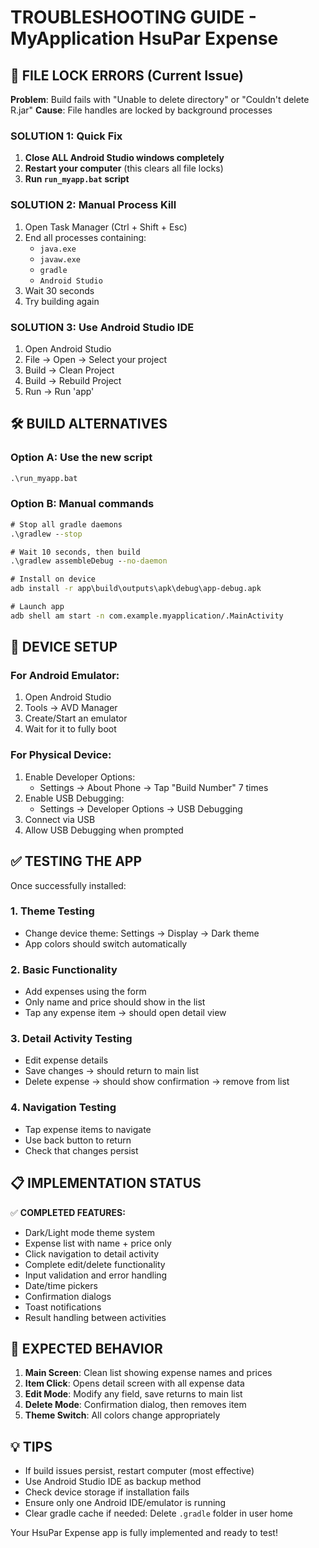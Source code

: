 # TROUBLESHOOTING GUIDE - MyApplication HsuPar Expense

## 🚨 FILE LOCK ERRORS (Current Issue)

**Problem**: Build fails with "Unable to delete directory" or "Couldn't delete R.jar"
**Cause**: File handles are locked by background processes

### SOLUTION 1: Quick Fix
1. **Close ALL Android Studio windows completely**
2. **Restart your computer** (this clears all file locks)
3. **Run `run_myapp.bat` script**

### SOLUTION 2: Manual Process Kill
1. Open Task Manager (Ctrl + Shift + Esc)
2. End all processes containing:
   - `java.exe`
   - `javaw.exe` 
   - `gradle`
   - `Android Studio`
3. Wait 30 seconds
4. Try building again

### SOLUTION 3: Use Android Studio IDE
1. Open Android Studio
2. File → Open → Select your project
3. Build → Clean Project
4. Build → Rebuild Project  
5. Run → Run 'app'

## 🛠️ BUILD ALTERNATIVES

### Option A: Use the new script
```cmd
.\run_myapp.bat
```

### Option B: Manual commands
```cmd
# Stop all gradle daemons
.\gradlew --stop

# Wait 10 seconds, then build
.\gradlew assembleDebug --no-daemon

# Install on device
adb install -r app\build\outputs\apk\debug\app-debug.apk

# Launch app
adb shell am start -n com.example.myapplication/.MainActivity
```

## 📱 DEVICE SETUP

### For Android Emulator:
1. Open Android Studio
2. Tools → AVD Manager
3. Create/Start an emulator
4. Wait for it to fully boot

### For Physical Device:
1. Enable Developer Options:
   - Settings → About Phone → Tap "Build Number" 7 times
2. Enable USB Debugging:
   - Settings → Developer Options → USB Debugging
3. Connect via USB
4. Allow USB Debugging when prompted

## ✅ TESTING THE APP

Once successfully installed:

### 1. Theme Testing
- Change device theme: Settings → Display → Dark theme
- App colors should switch automatically

### 2. Basic Functionality
- Add expenses using the form
- Only name and price should show in the list
- Tap any expense item → should open detail view

### 3. Detail Activity Testing  
- Edit expense details
- Save changes → should return to main list
- Delete expense → should show confirmation → remove from list

### 4. Navigation Testing
- Tap expense items to navigate
- Use back button to return
- Check that changes persist

## 📋 IMPLEMENTATION STATUS

✅ **COMPLETED FEATURES:**
- Dark/Light mode theme system
- Expense list with name + price only
- Click navigation to detail activity
- Complete edit/delete functionality
- Input validation and error handling
- Date/time pickers
- Confirmation dialogs
- Toast notifications
- Result handling between activities

## 🎯 EXPECTED BEHAVIOR

1. **Main Screen**: Clean list showing expense names and prices
2. **Item Click**: Opens detail screen with all expense data
3. **Edit Mode**: Modify any field, save returns to main list
4. **Delete Mode**: Confirmation dialog, then removes item
5. **Theme Switch**: All colors change appropriately

## 💡 TIPS

- If build issues persist, restart computer (most effective)
- Use Android Studio IDE as backup method
- Check device storage if installation fails  
- Ensure only one Android IDE/emulator is running
- Clear gradle cache if needed: Delete `.gradle` folder in user home

Your HsuPar Expense app is fully implemented and ready to test!
